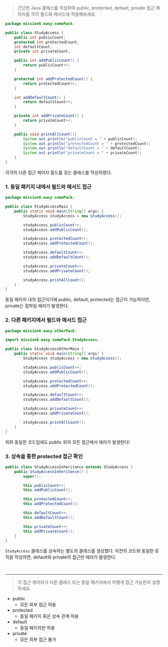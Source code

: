 > 간단한 Java 클래스를 작성하여 public, protected, default, private 접근 제어자를 각각 필드와 메서드에 적용해보세요.

```java
package mission6.easy.somePack;

public class StudyAccess {
    public int publicCount;
    protected int protectedCount;
    int defaultCount;
    private int privateCount;

    public int addPublicCount() {
        return publicCount++;
    }

    protected int addProtectedCount() {
        return protectedCount++;
    }

    int addDefaultCount() {
        return defaultCount++;
    }

    private int addPrivateCount() {
        return privateCount++;
    }

    public void printAllCount(){
        System.out.println("publicCount = " + publicCount);
        System.out.println("protectedCount = " + protectedCount);
        System.out.println("defaultCount = " + defaultCount);
        System.out.println("privateCount = " + privateCount);
    }
}
```

각각의 다른 접근 제어자 필드를 갖는 클래스를 작성하였다. 

### 1. 동일 패키지 내에서 필드와 메서드 접근

```java
package mission6.easy.somePack;

public class StudyAccessMain {
    public static void main(String[] args) {
        StudyAccess studyAccess = new StudyAccess();

        studyAccess.publicCount++;
        studyAccess.addPublicCount();

        studyAccess.protectedCount++;
        studyAccess.addProtectedCount();

        studyAccess.defaultCount++;
        studyAccess.addDefaultCount();

        studyAccess.privateCount++;
        studyAccess.addPrivateCount();

        studyAccess.printAllCount();
    }
}
```

동일 패키지 내의 접근이기에 public, default, protected는 접근이 가능하지만, private는 컴파일 에러가 발생한다.

### 2. 다른 패키지에서 필드와 메서드 접근
```java
package mission6.easy.otherPack;

import mission6.easy.somePack.StudyAccess;

public class StudyAccessOtherMain {
    public static void main(String[] args) {
        StudyAccess studyAccess = new StudyAccess();

        studyAccess.publicCount++;
        studyAccess.addPublicCount();

        studyAccess.protectedCount++;
        studyAccess.addProtectedCount();

        studyAccess.defaultCount++;
        studyAccess.addDefaultCount();

        studyAccess.privateCount++;
        studyAccess.addPrivateCount();

        studyAccess.printAllCount();
    }
}
```

위와 동일한 코드임에도 public 외의 모든 접근에서 에러가 발생한다!

### 3. 상속을 통한 protected 접근 확인
```java
public class StudyAccessInheritance extends StudyAccess {
    public StudyAccessInheritance() {
        super();

        this.publicCount++;
        this.addPublicCount();

        this.protectedCount++;
        this.addProtectedCount();

        this.defaultCount++;
        this.addDefaultCount();

        this.privateCount++;
        this.addPrivateCount();
    }
}
```

`StudyAccess` 클래스를 상속하는 별도의 클래스를 생성했다. 이전의 코드와 동일한 로직을 작성하면, default와 private의 접근만 에러가 발생한다.

<br/>

---


> 각 접근 제어자가 다른 클래스 또는 동일 패키지에서 어떻게 접근 가능한지 설명하세요.
- public
  - 모든 외부 접근 허용
- protected
  - 동일 패키지 혹은 상속 관계 허용
- default
  - 동일 패키지만 허용
- private
  - 모든 외부 접근 불가